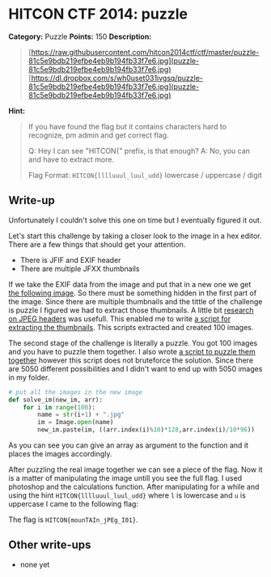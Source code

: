 # HITCON CTF 2014: puzzle

**Category:** Puzzle
**Points:** 150
**Description:**

> [https://raw.githubusercontent.com/hitcon2014ctf/ctf/master/puzzle-81c5e9bdb219efbe4eb9b194fb33f7e6.jpg](puzzle-81c5e9bdb219efbe4eb9b194fb33f7e6.jpg)
> [https://dl.dropbox.com/s/wh0uset031ivgsq/puzzle-81c5e9bdb219efbe4eb9b194fb33f7e6.jpg](puzzle-81c5e9bdb219efbe4eb9b194fb33f7e6.jpg)

**Hint:**

> If you have found the flag but it contains characters hard to recognize, pm admin and get correct flag.
>
> Q: Hey I can see "HITCON{" prefix, is that enough?
> A: No, you can and have to extract more.
>
> Flag Format: `HITCON{lllluuul_luul_udd}`
> lowercase / uppercase / digit

## Write-up

Unfortunately I couldn't solve this one on time but I eventually figured it out.

Let's start this challenge by taking a closer look to the image in a hex editor. There are a few things that should get your attention.

* There is JFIF and EXIF header
* There are multiple JFXX thumbnails

If we take the EXIF data from the image and put that in a new one we get [the following image](https://raw.githubusercontent.com/hitcon2014ctf/ctf/master/ExifImage.jpg). So there must be something hidden in the first part of the image. Since there are multiple thumbnails and the tittle of the challenge is puzzle I figured we had to extract those thumbnails. A little bit [research on JPEG headers](http://blog.bfitz.us/?p=289) was usefull. This enabled me to write [a script for extracting the thumbnails](https://raw.githubusercontent.com/hitcon2014ctf/ctf/master/puzzlesolver.py). This scripts extracted and created 100 images.

The second stage of the challenge is literally a puzzle. You got 100 images and you have to puzzle them together. I also wrote [a script to puzzle them together](https://raw.githubusercontent.com/hitcon2014ctf/ctf/master/puzzlesolver_part2.py) however this script does not bruteforce the solution. Since there are 5050 different possibilities and I didn't want to end up with 5050 images in my folder. 

```py
# put all the images in the new image
def solve_im(new_im, arr):
    for i in range(100):
        name = str(i+1) + ".jpg"
        im = Image.open(name)
        new_im.paste(im, ((arr.index(i)%10)*128,arr.index(i)/10*96))
```

As you can see you can give an array as argument to the function and it places the images accordingly.

After puzzling the real image together we can see a piece of the flag. Now it is a matter of manipulating the image untill you see the full flag. I used photoshop and the calculations function. After manipulating for a while and using the hint `HITCON{lllluuul_luul_udd}` where `l` is lowercase and `u` is uppercase I came to the following flag:

The flag is `HITCON{mounTAIn_jPEg_I01}`.

## Other write-ups

* none yet
